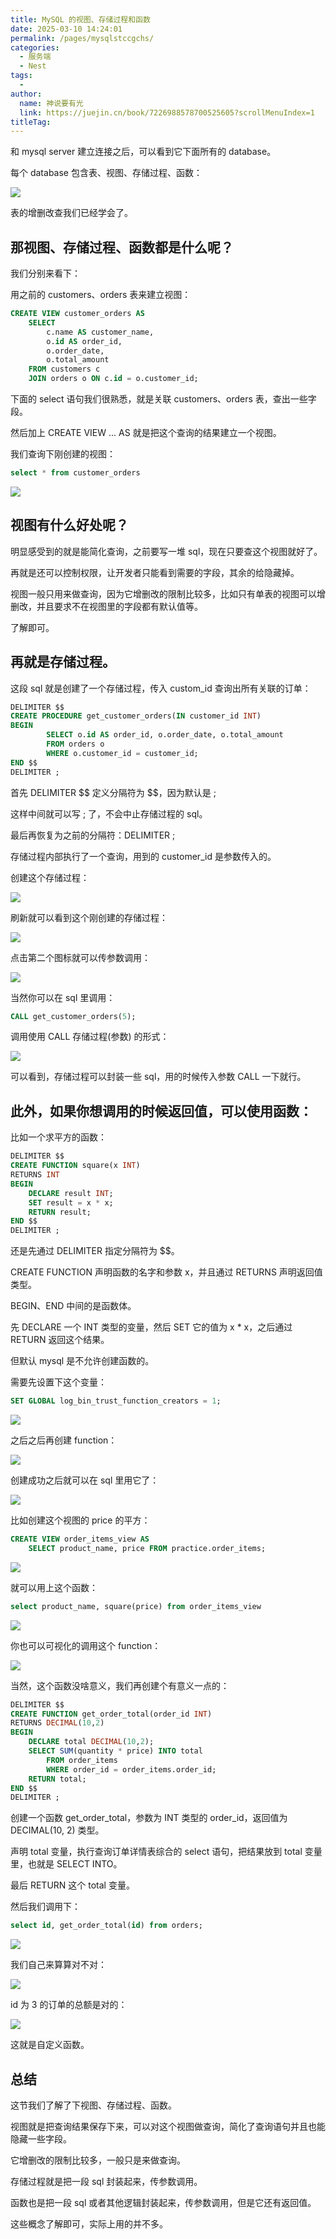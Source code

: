 ```yaml
---
title: MySQL 的视图、存储过程和函数
date: 2025-03-10 14:24:01
permalink: /pages/mysqlstccgchs/
categories:
  - 服务端
  - Nest
tags:
  - 
author: 
  name: 神说要有光
  link: https://juejin.cn/book/7226988578700525605?scrollMenuIndex=1
titleTag: 
---
```


和 mysql server 建立连接之后，可以看到它下面所有的 database。

每个 database 包含表、视图、存储过程、函数：

![](https://s2.loli.net/2025/06/27/jhAtlvDUBTEYZdw.png)

表的增删改查我们已经学会了。

## 那视图、存储过程、函数都是什么呢？

我们分别来看下：

用之前的 customers、orders 表来建立视图：

```sql
CREATE VIEW customer_orders AS
    SELECT
        c.name AS customer_name,
        o.id AS order_id,
        o.order_date,
        o.total_amount
    FROM customers c
    JOIN orders o ON c.id = o.customer_id;
```

下面的 select 语句我们很熟悉，就是关联 customers、orders 表，查出一些字段。

然后加上 CREATE VIEW ... AS 就是把这个查询的结果建立一个视图。

我们查询下刚创建的视图：

```sql
select * from customer_orders
```

![](https://s2.loli.net/2025/06/27/gWehNYyV4U7SlQn.png)

## 视图有什么好处呢？

明显感受到的就是能简化查询，之前要写一堆 sql，现在只要查这个视图就好了。

再就是还可以控制权限，让开发者只能看到需要的字段，其余的给隐藏掉。

视图一般只用来做查询，因为它增删改的限制比较多，比如只有单表的视图可以增删改，并且要求不在视图里的字段都有默认值等。

了解即可。

## 再就是存储过程。

这段 sql 就是创建了一个存储过程，传入 custom_id 查询出所有关联的订单：

```sql
DELIMITER $$
CREATE PROCEDURE get_customer_orders(IN customer_id INT)
BEGIN
        SELECT o.id AS order_id, o.order_date, o.total_amount
        FROM orders o
		WHERE o.customer_id = customer_id;
END $$
DELIMITER ;
```

首先 DELIMITER \$\$ 定义分隔符为 \$\$，因为默认是 ;

这样中间就可以写 ; 了，不会中止存储过程的 sql。

最后再恢复为之前的分隔符：DELIMITER ;

存储过程内部执行了一个查询，用到的 customer_id 是参数传入的。

创建这个存储过程：

![](https://s2.loli.net/2025/06/27/qBfvG9je8xEQUHu.png)

刷新就可以看到这个刚创建的存储过程：

![](https://s2.loli.net/2025/06/27/LlPT6VKh95YG3im.png)

点击第二个图标就可以传参数调用：

![](https://s2.loli.net/2025/06/27/3T9qSi2NK6aLhdr.png)

当然你可以在 sql 里调用：

```sql
CALL get_customer_orders(5);
```

调用使用 CALL 存储过程(参数) 的形式：

![](https://s2.loli.net/2025/06/27/aRnNXYb5uKEisCZ.png)

可以看到，存储过程可以封装一些 sql，用的时候传入参数 CALL 一下就行。

## 此外，如果你想调用的时候返回值，可以使用函数：

比如一个求平方的函数：

```sql
DELIMITER $$
CREATE FUNCTION square(x INT)
RETURNS INT
BEGIN
    DECLARE result INT;
    SET result = x * x;
    RETURN result;
END $$
DELIMITER ;
```

还是先通过 DELIMITER 指定分隔符为 \$\$。

CREATE FUNCTION 声明函数的名字和参数 x，并且通过 RETURNS 声明返回值类型。

BEGIN、END 中间的是函数体。

先 DECLARE 一个 INT 类型的变量，然后 SET 它的值为 x \* x，之后通过 RETURN 返回这个结果。

但默认 mysql 是不允许创建函数的。

需要先设置下这个变量：

```sql
SET GLOBAL log_bin_trust_function_creators = 1;
```

![](https://s2.loli.net/2025/06/27/1OHBcAl2Zow6sV8.png)

之后之后再创建 function：

![](https://s2.loli.net/2025/06/27/u1pU8s9J5Zz4mne.png)

创建成功之后就可以在 sql 里用它了：

![](https://s2.loli.net/2025/06/27/gi54vhZpJUCQKbd.png)

比如创建这个视图的 price 的平方：

```sql
CREATE VIEW order_items_view AS
    SELECT product_name, price FROM practice.order_items;
```

![](https://s2.loli.net/2025/06/27/uTCx14HGNvkFnOr.png)

就可以用上这个函数：

```sql
select product_name, square(price) from order_items_view
```

![](https://s2.loli.net/2025/06/27/zYxRHFE34ipT5lW.png)

你也可以可视化的调用这个 function：

![](https://s2.loli.net/2025/06/27/XYve9mKZBLGC7Jk.png)

当然，这个函数没啥意义，我们再创建个有意义一点的：

```sql
DELIMITER $$
CREATE FUNCTION get_order_total(order_id INT)
RETURNS DECIMAL(10,2)
BEGIN
	DECLARE total DECIMAL(10,2);
	SELECT SUM(quantity * price) INTO total
		FROM order_items
		WHERE order_id = order_items.order_id;
	RETURN total;
END $$
DELIMITER ;
```

创建一个函数 get_order_total，参数为 INT 类型的 order_id，返回值为 DECIMAL(10, 2) 类型。

声明 total 变量，执行查询订单详情表综合的 select 语句，把结果放到 total 变量里，也就是 SELECT INTO。

最后 RETURN 这个 total 变量。

然后我们调用下：

```sql
select id, get_order_total(id) from orders;
```

![](https://s2.loli.net/2025/06/27/NExbn1OWm4G95to.png)

我们自己来算算对不对：

![](https://s2.loli.net/2025/06/27/BDIh1GvUraqAbQm.png)

id 为 3 的订单的总额是对的：

![](https://s2.loli.net/2025/06/27/FJgkWE7YQe5hZCT.png)

这就是自定义函数。

## 总结

这节我们了解了下视图、存储过程、函数。

视图就是把查询结果保存下来，可以对这个视图做查询，简化了查询语句并且也能隐藏一些字段。

它增删改的限制比较多，一般只是来做查询。

存储过程就是把一段 sql 封装起来，传参数调用。

函数也是把一段 sql 或者其他逻辑封装起来，传参数调用，但是它还有返回值。

这些概念了解即可，实际上用的并不多。
